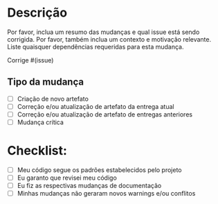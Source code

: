 # Descrição

Por favor, inclua um resumo das mudanças e qual issue está sendo corrigida. Por favor, também inclua um contexto e motivação relevante. Liste quaisquer dependências requeridas para esta mudança.

Corrige #(issue)

## Tipo da mudança

- [ ] Criação de novo artefato
- [ ] Correção e/ou atualização de artefato da entrega atual
- [ ] Correção e/ou atualização de artefato de entregas anteriores
- [ ] Mudança crítica

# Checklist:

- [ ] Meu código segue os padrões estabelecidos pelo projeto
- [ ] Eu garanto que revisei meu código
- [ ] Eu fiz as respectivas mudanças de documentação
- [ ] Minhas mudanças não geraram novos warnings e/ou conflitos
